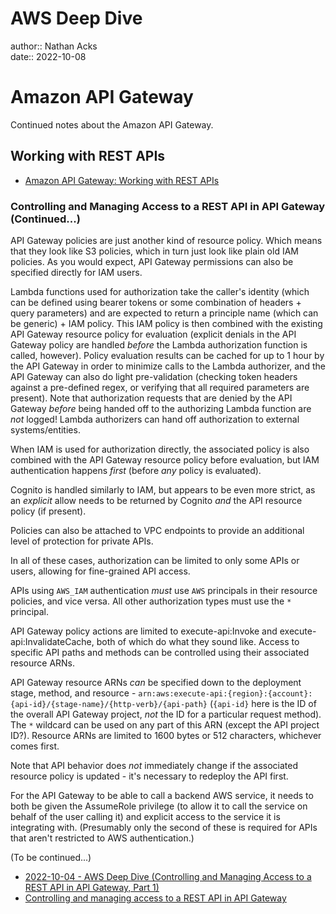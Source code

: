 # AWS Deep Dive

author:: Nathan Acks  
date:: 2022-10-08

# Amazon API Gateway

Continued notes about the Amazon API Gateway.

## Working with REST APIs

* [Amazon API Gateway: Working with REST APIs](https://docs.aws.amazon.com/apigateway/latest/developerguide/apigateway-rest-api.html)

### Controlling and Managing Access to a REST API in API Gateway (Continued...)

API Gateway policies are just another kind of resource policy. Which means that they look like S3 policies, which in turn just look like plain old IAM policies. As you would expect, API Gateway permissions can also be specified directly for IAM users.

Lambda functions used for authorization take the caller's identity (which can be defined using bearer tokens or some combination of headers + query parameters) and are expected to return a principle name (which can be generic) + IAM policy. This IAM policy is then combined with the existing API Gateway resource policy for evaluation (explicit denials in the API Gateway policy are handled *before* the Lambda authorization function is called, however). Policy evaluation results can be cached for up to 1 hour by the API Gateway in order to minimize calls to the Lambda authorizer, and the API Gateway can also do light pre-validation (checking token headers against a pre-defined regex, or verifying that all required parameters are present). Note that authorization requests that are denied by the API Gateway *before* being handed off to the authorizing Lambda function are *not* logged! Lambda authorizers can hand off authorization to external systems/entities.

When IAM is used for authorization directly, the associated policy is also combined with the API Gateway resource policy before evaluation, but IAM authentication happens *first* (before *any* policy is evaluated).

Cognito is handled similarly to IAM, but appears to be even more strict, as an *explicit* allow needs to be returned by Cognito *and* the API resource policy (if present).

Policies can also be attached to VPC endpoints to provide an additional level of protection for private APIs.

In all of these cases, authorization can be limited to only some APIs or users, allowing for fine-grained API access.

APIs using `AWS_IAM` authentication *must* use `AWS` principals in their resource policies, and vice versa. All other authorization types must use the `*` principal.

API Gateway policy actions are limited to execute-api:Invoke and execute-api:InvalidateCache, both of which do what they sound like. Access to specific API paths and methods can be controlled using their associated resource ARNs.

API Gateway resource ARNs *can* be specified down to the deployment stage, method, and resource - `arn:aws:execute-api:{region}:{account}:{api-id}/{stage-name}/{http-verb}/{api-path}` (`{api-id}` here is the ID of the overall API Gateway project, *not* the ID for a particular request method). The `*` wildcard can be used on any part of this ARN (except the API project ID?). Resource ARNs are limited to 1600 bytes or 512 characters, whichever comes first.

Note that API behavior does *not* immediately change if the associated resource policy is updated - it's necessary to redeploy the API first.

For the API Gateway to be able to call a backend AWS service, it needs to both be given the AssumeRole privilege (to allow it to call the service on behalf of the user calling it) and explicit access to the service it is integrating with. (Presumably only the second of these is required for APIs that aren't restricted to AWS authentication.)

(To be continued...)

* [2022-10-04 - AWS Deep Dive (Controlling and Managing Access to a REST API in API Gateway, Part 1)](2022-10-04-aws-deep-dive.md)
* [Controlling and managing access to a REST API in API Gateway](https://docs.aws.amazon.com/apigateway/latest/developerguide/apigateway-control-access-to-api.html)

<!--

# Amazon API Gateway

Continued notes about the Amazon API Gateway.

## Working with REST APIs

* [Amazon API Gateway: Working with REST APIs](https://docs.aws.amazon.com/apigateway/latest/developerguide/apigateway-rest-api.html)

### Controlling and Managing Access to a REST API in API Gateway (Continued...)

> https://docs.aws.amazon.com/apigateway/latest/developerguide/apigateway-lambda-authorizer-cross-account-lambda-authorizer.html

xxx

* [2022-10-04 - AWS Deep Dive (Controlling and Managing Access to a REST API in API Gateway, Part 1)](2022-10-04-aws-deep-dive.md)
* [2022-10-08 - AWS Deep Dive (Controlling and Managing Access to a REST API in API Gateway, Part 2)](2022-10-08-aws-deep-dive.md)
* [Controlling and managing access to a REST API in API Gateway](https://docs.aws.amazon.com/apigateway/latest/developerguide/apigateway-control-access-to-api.html)

## Working With HTTP APIs

xxx

* [Amazon API Gateway: Working with HTTP APIs](https://docs.aws.amazon.com/apigateway/latest/developerguide/http-api.html)

## Working With WebSocket APIs

xxx

* [Amazon API Gateway: Working with WebSocket APIs](https://docs.aws.amazon.com/apigateway/latest/developerguide/apigateway-websocket-api.html)

## API Gateway ARNs

xxx

* [API Gateway Amazon Resource Name (ARN) Reference](https://docs.aws.amazon.com/apigateway/latest/developerguide/arn-format-reference.html)

## OpenAPI Extensions

xxx

* [Working with API Gateway Extensions to OpenAPI](https://docs.aws.amazon.com/apigateway/latest/developerguide/api-gateway-swagger-extensions.html)

## Security

xxx

* [Security in Amazon API Gateway](https://docs.aws.amazon.com/apigateway/latest/developerguide/security.html)

## Tagging

xxx

* [Tagging your API Gateway Resources](https://docs.aws.amazon.com/apigateway/latest/developerguide/apigateway-tagging.html)

## API References

xxx

* [Amazon API Gateway: API References](https://docs.aws.amazon.com/apigateway/latest/developerguide/api-ref.html)

## Quotas and Important Notes

xxx

* [Amazon API Gateway Quotas and Important Notes](https://docs.aws.amazon.com/apigateway/latest/developerguide/limits.html)

# AWS KMS Cryptographic Details

xxx

## Introduction

xxx

* [Introduction to the Cryptographic Details of AWS KMS](https://docs.aws.amazon.com/kms/latest/cryptographic-details/intro.html)

## AWS Key Management Service Foundations

xxx

* [AWS Key Management Service Foundations](https://docs.aws.amazon.com/kms/latest/cryptographic-details/foundation.html)

## Use Cases

xxx

* [AWS KMS Use Cases](https://docs.aws.amazon.com/kms/latest/cryptographic-details/use-cases.html)

## AWS KMS Keys

xxx

* [Working with AWS KMS Keys](https://docs.aws.amazon.com/kms/latest/cryptographic-details/kms-keys.html)

## Customer Data Operations

xxx

* [AWS Key Management Service: Customer Data Operations](https://docs.aws.amazon.com/kms/latest/cryptographic-details/customer-data-operations.html)

## AWS KMS Internal Operations

xxx

* [AWS KMS Internal Operations](https://docs.aws.amazon.com/kms/latest/cryptographic-details/kms-internals.html)

# AWS Well-Architected Framework

xxx

## Abstract and Introduction

xxx

* [AWS Well-Architected Framework](https://docs.aws.amazon.com/wellarchitected/latest/framework/welcome.html)

## The Pillars of the Framework

xxx

* [AWS Well-Architected Framework: The Pillars of the Framework](https://docs.aws.amazon.com/wellarchitected/latest/framework/the-pillars-of-the-framework.html)

## The Review Process

xxx

* [AWS Well-Architected Framework: The Review Process](https://docs.aws.amazon.com/wellarchitected/latest/framework/the-review-process.html)

## Conclusion

xxx

* [AWS Well-Architected Framework: Conclusion](https://docs.aws.amazon.com/wellarchitected/latest/framework/conclusion.html)

## Questions and Best Practices

xxx

* [AWS Well-Architected Framework: Questions and Best Practices](https://docs.aws.amazon.com/wellarchitected/latest/framework/appendix.html)

# Signature Version 4 Signing Process

xxx

* [Signature Version 4 Signing Process](https://docs.aws.amazon.com/general/latest/gr/signature-version-4.html)

## Changes in Signature Version 4

xxx

* [Changes in Signature Version 4](https://docs.aws.amazon.com/general/latest/gr/sigv4_changes.html)

## Signature Version 4 Request Elements

xxx

* [Elements of an AWS Signature Version 4 Request](https://docs.aws.amazon.com/general/latest/gr/sigv4_elements.html)

## Signing AWS Requests

xxx

* [Signing AWS Requests with Signature Version 4](https://docs.aws.amazon.com/general/latest/gr/sigv4_signing.html)

## Handling Dates

xxx

* [Handling Dates in Signature Version 4](https://docs.aws.amazon.com/general/latest/gr/sigv4-date-handling.html)

## How to Derive a Signing Key

xxx

* [Examples of How to Derive a Signing Key for Signature Version 4](https://docs.aws.amazon.com/general/latest/gr/signature-v4-examples.html)

## Signing Examples

xxx

* [Examples of the Complete Signature Version 4 Signing Process](https://docs.aws.amazon.com/general/latest/gr/sigv4-signed-request-examples.html)

## Troubleshooting

xxx

* [Troubleshooting AWS Signature Version 4 Errors](https://docs.aws.amazon.com/general/latest/gr/signature-v4-troubleshooting.html)

# AWS Networking Example

xxx

* [AWS - Networking Example](https://ardsec.blogspot.com/2018/09/networking-in-aws.html)

# AWS Developer Tools

xxx

* [AWS - Developer Tools](https://ardsec.blogspot.com/2018/09/devops-in-aws.html)

# AWS Compute Services

xxx

* [AWS - Compute Services](https://ardsec.blogspot.com/2019/05/aws-compute-services.html)

# AWS Container Services

xxx

* [AWS - Container Services](https://ardsec.blogspot.com/2019/05/aws-compute-container-services.html)

# AWS Storage Services

xxx

* [AWS - Storage Services](https://ardsec.blogspot.com/2019/05/aws-storage-services.html)

# AWS Database Services

xxx

* [AWS - Database Services](https://ardsec.blogspot.com/2019/05/aws-database-services.html)

# AWS Migration Services

xxx

* [AWS - Migration Services](https://ardsec.blogspot.com/2019/05/aws-migration-service.html)

# AWS Networking Services

xxx

* [AWS - Networking Services](https://ardsec.blogspot.com/2019/05/aws-networking-services.html)

# AWS Security, Identity, and Compliance

xxx

* [AWS - Security, Identity, and Compliance](https://ardsec.blogspot.com/2019/06/aws-security-identity-and-compliance.html)

-->

<!-- (Walk through Learning Path 2 on the internal wiki.) -->

<!-- Finish up the TryHackMe: Jr. Penetration Tester "Supplements" -->

<!--

# PortSwigger Web Security Academy

(There are 210 total labs. I should try to do them all.)

(Maybe I should just get the Burp Suite Certified Practitioner at this point? See: <https://portswigger.net/web-security/certification>.)

* [PortSwigger: Web Security Academy](https://portswigger.net/web-security/learning-path)

## SQL Injection

## Authentication

## Directory Traversal

## Command Injection

## Business Logic Vulnerabilities

## Information Disclosure

## Access Control

## File Upload Vulnerabilities

## Server-Side Request Forgery (SSRF)

## XXE Injection

## Cross-Site Scripting (XSS)

## Cross-Site Request Forgery (CSRF)

## Cross-Origin Resource Sharing (CORS)

## Clickjacking

## DOM-Based Vulnerabilites

## WebSockets

## Insecure Deserialization

## Server-Side Template Injection

## Web Cache Poisoning

## HTTP Host Header Attacks

## HTTP Request Smuggling

## OAuth Authentication

-->

<!-- Resume my normally planned learning path. -->
